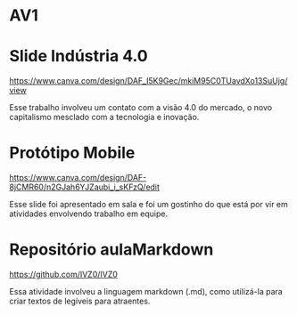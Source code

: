 # AV1
# Slide Indústria 4.0
https://www.canva.com/design/DAF_I5K9Gec/mkiM95C0TUavdXo13SuUjg/view

Esse trabalho involveu um contato com a visão 4.0 do mercado, o novo capitalismo mesclado com a tecnologia e inovação.
# Protótipo Mobile
https://www.canva.com/design/DAF-8jCMR60/n2GJah6YJZaubi_i_sKFzQ/edit

Esse slide foi apresentado em sala e foi um gostinho do que está por vir em atividades envolvendo trabalho em equipe.
# Repositório aulaMarkdown
https://github.com/IVZ0/IVZ0

Essa atividade involveu a linguagem markdown (.md), como utilizá-la para criar textos de legíveis para atraentes.
